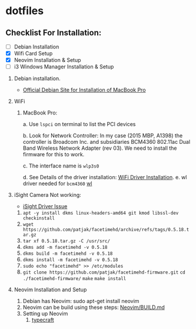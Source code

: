 # dotfiles
## Checklist For Installation:
- [ ] Debian Installation
- [x] Wifi Card Setup 
- [x] Neovim Installation & Setup
- [ ] i3 Windows Manager Installation & Setup

1. Debian installation.
    - [Official Debian Site for Installation of MacBook Pro](https://wiki.debian.org/MacBookPro)
2. WiFi
    1. MacBook Pro:

        a. Use `lspci` on terminal to list the PCI devices

        b. Look for Network Controller: In my case (2015 MBP, A1398) the controller is  Broadcom Inc. and subsidiaries BCM4360 802.11ac Dual Band Wireless Network Adapter (rev 03). We need to install the firmware for this to work.

        c. The interface name is `wlp3s0`

       d. See Details of the driver installation: [WiFi Driver Installation](https://unix.stackexchange.com/questions/175810/how-to-install-broadcom-bcm4360-on-debian-on-macbook-pro).
       e. wl driver needed for `bcm4360` [wl](https://wiki.debian.org/wl)

3. iSight Camera Not working:
    - [iSight Driver Issue](https://forums.linuxmint.com/viewtopic.php?t=395286)
    1.  `apt -y install dkms linux-headers-amd64 git kmod libssl-dev checkinstall`
    2. `wget https://github.com/patjak/facetimehd/archive/refs/tags/0.5.18.tar.gz`
    3. `tar xf 0.5.18.tar.gz -C /usr/src/`
    4. `dkms add -m facetimehd -v 0.5.18`
    5. `dkms build -m facetimehd -v 0.5.18`
    6. `dkms install -m facetimehd -v 0.5.18`
    7. `sudo echo "facetimehd" >> /etc/modules`
    8. `git clone https://github.com/patjak/facetimehd-firmware.git`
    `cd ./facetimehd-firmware/`
    `make`
    `make install`
4. Neovim Installation and Setup
   1. Debian has Neovim: sudo apt-get install neovim
   2. Neovim can be build using these steps: [Neovim/BUILD.md](https://github.com/neovim/neovim/blob/master/BUILD.md)
   3. Setting up Neovim
        1. [typecraft](https://www.youtube.com/@typecraft_dev)
